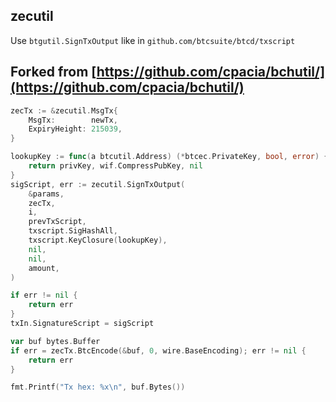 ## zecutil

Use `btgutil.SignTxOutput` like in `github.com/btcsuite/btcd/txscript`

## Forked from [https://github.com/cpacia/bchutil/](https://github.com/cpacia/bchutil/)

```go
zecTx := &zecutil.MsgTx{
    MsgTx:        newTx,
    ExpiryHeight: 215039,
}

lookupKey := func(a btcutil.Address) (*btcec.PrivateKey, bool, error) {
    return privKey, wif.CompressPubKey, nil
}
sigScript, err := zecutil.SignTxOutput(
    &params,
    zecTx,
    i,
    prevTxScript,
    txscript.SigHashAll,
    txscript.KeyClosure(lookupKey),
    nil,
    nil,
    amount,
)

if err != nil {
    return err
}
txIn.SignatureScript = sigScript

var buf bytes.Buffer
if err = zecTx.BtcEncode(&buf, 0, wire.BaseEncoding); err != nil {
    return err
}

fmt.Printf("Tx hex: %x\n", buf.Bytes())

```